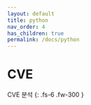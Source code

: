 ```yaml
---
layout: default
title: python
nav_order: 4
has_children: true
permalink: /docs/python
---
```


# CVE
CVE 분석 
{: .fs-6 .fw-300 }